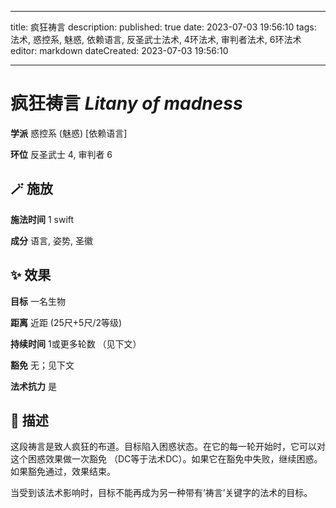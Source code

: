 
---
title: 疯狂祷言
description: 
published: true
date: 2023-07-03 19:56:10
tags: 法术, 惑控系, 魅惑, 依赖语言, 反圣武士法术, 4环法术, 审判者法术, 6环法术
editor: markdown
dateCreated: 2023-07-03 19:56:10

---

# **疯狂祷言** *Litany of madness*

**学派** 惑控系 (魅惑) \[依赖语言\] 

**环位** 反圣武士 4, 审判者 6

## 🪄 施放

**施法时间** 1 swift

**成分** 语言, 姿势, 圣徽

## ✨ 效果 

**目标** 一名生物 

**距离** 近距 (25尺+5尺/2等级)  

**持续时间** 1或更多轮数 （见下文） 

**豁免** 无；见下文

**法术抗力** 是

## 📖 描述

这段祷言是致人疯狂的布道。目标陷入困惑状态。在它的每一轮开始时，它可以对这个困惑效果做一次豁免 （DC等于法术DC）。如果它在豁免中失败，继续困惑。如果豁免通过，效果结束。

当受到该法术影响时，目标不能再成为另一种带有‘祷言’关键字的法术的目标。
    
